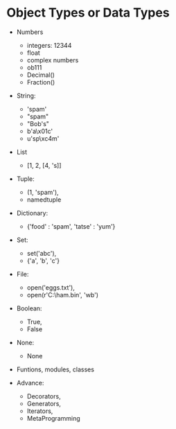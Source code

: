 # Object Types or Data Types

- Numbers
    - integers: 12344
    - float
    - complex numbers
    - ob111
    - Decimal()
    - Fraction()

- String: 
    - 'spam'
    - "spam"
    - "Bob's"
    - b'a\x01c'
    - u'sp\xc4m'

- List
    - [1, 2, [4, 's]]

- Tuple:
    - (1, 'spam'), 
    - namedtuple

- Dictionary:
    - {'food' : 'spam',
        'tatse' : 'yum'}

- Set:
    - set('abc'), 
    - {'a', 'b', 'c'}

- File:
    - open('eggs.txt'), 
    - open(r'C:\ham.bin', 'wb')

- Boolean:
    - True, 
    - False

- None:
    - None

- Funtions, modules, classes

- Advance: 
    - Decorators, 
    - Generators, 
    - Iterators, 
    - MetaProgramming



